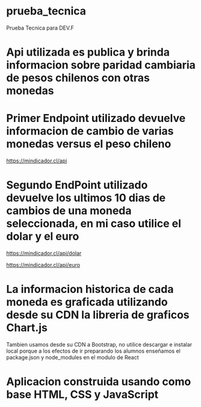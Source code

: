 # prueba_tecnica
Prueba Tecnica para DEV.F

# Api utilizada es publica y brinda informacion sobre paridad cambiaria de pesos chilenos con otras monedas

# Primer Endpoint utilizado devuelve informacion de cambio de varias monedas versus el peso chileno
https://mindicador.cl/api

# Segundo EndPoint utilizado devuelve los ultimos 10 dias de cambios de una moneda seleccionada, en mi caso utilice el dolar y el euro
https://mindicador.cl/api/dolar

https://mindicador.cl/api/euro

# La informacion historica de cada moneda es graficada utilizando desde su CDN la libreria de graficos Chart.js

Tambien usamos desde su CDN a Bootstrap, no utilice descargar e instalar local porque a los efectos de ir preparando los alumnos enseñamos el package.json y node_modules en el modulo de React

# Aplicacion construida usando como base HTML, CSS y JavaScript

